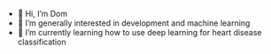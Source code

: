 - 👋 Hi, I’m Dom
- 👀 I’m generally interested in development and machine learning
- 🌱 I’m currently learning how to use deep learning for heart disease classification

<!---
domcermak/domcermak is a ✨ special ✨ repository because its `README.md` (this file) appears on your GitHub profile.
You can click the Preview link to take a look at your changes.
--->
